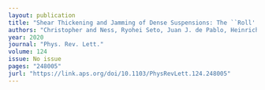 ```yaml
---
layout: publication
title: "Shear Thickening and Jamming of Dense Suspensions: The ``Roll'' of Friction"
authors: "Christopher and Ness, Ryohei Seto, Juan J. de Pablo, Heinrich M. Jaeger"
year: 2020
journal: "Phys. Rev. Lett."
volume: 124
issue: No issue
pages: "248005"
jurl: "https://link.aps.org/doi/10.1103/PhysRevLett.124.248005"
---
```

